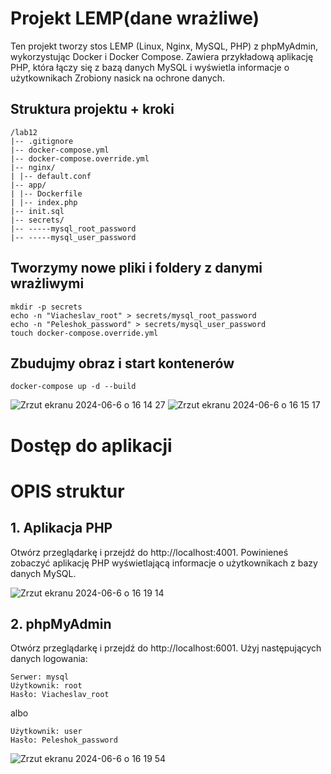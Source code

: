 # Projekt LEMP(dane wrażliwe)

Ten projekt tworzy stos LEMP (Linux, Nginx, MySQL, PHP) z phpMyAdmin, wykorzystując Docker i Docker Compose. Zawiera przykładową aplikację PHP, która łączy się z bazą danych MySQL i wyświetla informacje o użytkownikach Zrobiony nasick na ochrone danych.

## Struktura projektu + kroki
```
/lab12
|-- .gitignore
|-- docker-compose.yml
|-- docker-compose.override.yml
|-- nginx/
| |-- default.conf
|-- app/
| |-- Dockerfile
| |-- index.php
|-- init.sql
|-- secrets/
|-- -----mysql_root_password
|-- -----mysql_user_password
```
## Tworzymy nowe pliki i foldery z danymi wrażliwymi
```
mkdir -p secrets
echo -n "Viacheslav_root" > secrets/mysql_root_password
echo -n "Peleshok_password" > secrets/mysql_user_password
touch docker-compose.override.yml
```
## Zbudujmy obraz i start kontenerów
```
docker-compose up -d --build
```
![Zrzut ekranu 2024-06-6 o 16 14 27](https://github.com/faaacepalm008/lab12/assets/83872764/13e60735-a772-43db-b652-192e3e7a90ad)
![Zrzut ekranu 2024-06-6 o 16 15 17](https://github.com/faaacepalm008/lab12/assets/83872764/8a59270b-d542-495a-875f-1f2825cb12b2)

# Dostęp do aplikacji
# OPIS struktur
## 1. Aplikacja PHP
Otwórz przeglądarkę i przejdź do http://localhost:4001. Powinieneś zobaczyć aplikację PHP wyświetlającą informacje o użytkownikach z bazy danych MySQL.

![Zrzut ekranu 2024-06-6 o 16 19 14](https://github.com/faaacepalm008/lab12/assets/83872764/de00f452-08d7-49d2-b424-c3f52a24cc97)

## 2. phpMyAdmin
Otwórz przeglądarkę i przejdź do http://localhost:6001. Użyj następujących danych logowania:
```
Serwer: mysql
Użytkownik: root
Hasło: Viacheslav_root
```
albo
```
Użytkownik: user
Hasło: Peleshok_password
```
![Zrzut ekranu 2024-06-6 o 16 19 54](https://github.com/faaacepalm008/lab12/assets/83872764/66bfcba9-c0be-46fe-9ec4-0aac964e6b06)
